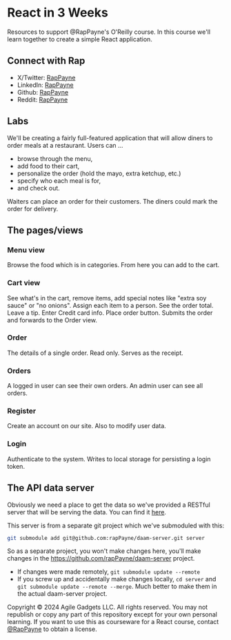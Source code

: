 # React in 3 Weeks

Resources to support @RapPayne's O'Reilly course.
In this course we'll learn together to create a simple React application.

## Connect with Rap
- X/Twitter: [RapPayne](https://twitter.com/RapPayne)
- LinkedIn: [RapPayne](https://www.linkedin.com/in/rappayne/)
- Github: [RapPayne](https://github.com/rapPayne)
- Reddit: [RapPayne](https://www.reddit.com/u/rapPayne)

## Labs
We'll be creating a fairly full-featured application that will allow diners to order meals at a restaurant. Users can ...
- browse through the menu, 
- add food to their cart, 
- personalize the order (hold the mayo, extra ketchup, etc.)
- specify who each meal is for,
- and check out. 

Waiters can place an order for their customers. The diners could mark the order for delivery.

## The pages/views

### Menu view
Browse the food which is in categories. 
From here you can add to the cart.

### Cart view
See what's in the cart, remove items, add special notes like "extra soy sauce" or "no onions".
Assign each item to a person. 
See the order total. Leave a tip.
Enter Credit card info.
Place order button. Submits the order and forwards to the Order view.

### Order
The details of a single order. Read only.
Serves as the receipt.

### Orders
A logged in user can see their own orders. An admin user can see all orders.

### Register
Create an account on our site.
Also to modify user data.

### Login
Authenticate to the system. Writes to local storage for persisting a login token.

<!-- You can give it a test drive here.  -->

## The API data server
Obviously we need a place to get the data so we've provided a RESTful server that will be serving the data.
You can find it [here](https://github.com/rapPayne/daam-server).

This server is from a separate git project which we've submoduled with this:
```bash
git submodule add git@github.com:rapPayne/daam-server.git server
```
So as a separate project, you won't make changes here, you'll make changes in the https://github.com/rapPayne/daam-server project.

- If changes were made remotely, `git submodule update --remote`
- If you screw up and accidentally make changes locally, `cd server` and `git submodule update --remote --merge`. Much better to make them in the actual daam-server project.


Copyright &copy; 2024 Agile Gadgets LLC. 
All rights reserved. You may not republish or copy any part of this repository except for your own personal learning. If you want to use this as courseware for a React course, contact [@RapPayne](http://github.com/RapPayne) to obtain a license. 